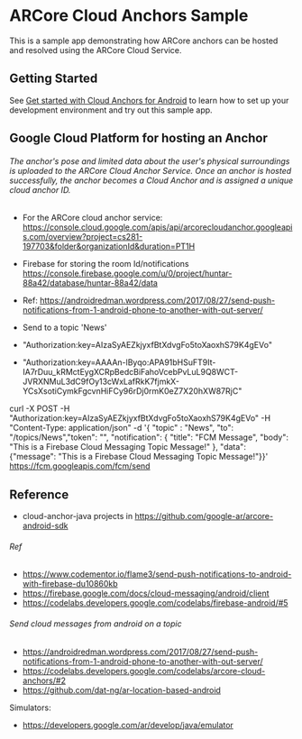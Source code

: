 # ARCore Cloud Anchors Sample

This is a sample app demonstrating how ARCore anchors can be hosted and resolved
using the ARCore Cloud Service.

## Getting Started

 See [Get started with Cloud Anchors for Android](https://developers.google.com/ar/develop/java/cloud-anchors/cloud-anchors-quickstart-android)
 to learn how to set up your development environment and try out this sample app.

 
 

## Google Cloud Platform  for hosting an Anchor
###### The anchor's pose and limited data about the user's physical surroundings is uploaded to the ARCore Cloud Anchor Service. Once an anchor is hosted successfully, the anchor becomes a Cloud Anchor and is assigned a unique cloud anchor ID.
- For the ARCore cloud anchor service: https://console.cloud.google.com/apis/api/arcorecloudanchor.googleapis.com/overview?project=cs281-197703&folder&organizationId&duration=PT1H
- Firebase for storing the room Id/notifications https://console.firebase.google.com/u/0/project/huntar-88a42/database/huntar-88a42/data

- Ref: https://androidredman.wordpress.com/2017/08/27/send-push-notifications-from-1-android-phone-to-another-with-out-server/
- Send to a topic  'News'
- "Authorization:key=AIzaSyAEZkjyxfBtXdvgFo5toXaoxhS79K4gEVo"
- "Authorization:key=AAAAn-lByqo:APA91bHSuFT9It-IA7rDuu_kRMctEygXCRpBedcBiFahoVcebPvLuL9Q8WCT-JVRXNMuL3dC9fOy13cWxLafRkK7fjmkX-YCsXsotiCymkFgcvnHiFCy96rDj0rmK0eZ7X20hXW87RjC"


curl -X POST -H "Authorization:key=AIzaSyAEZkjyxfBtXdvgFo5toXaoxhS79K4gEVo" -H "Content-Type: application/json" -d '{ "topic" : "News", "to": "/topics/News","token": "", "notification": { "title": "FCM Message", "body": "This is a Firebase Cloud Messaging Topic Message!" }, "data": {"message": "This is a Firebase Cloud Messaging Topic Message!"}}' https://fcm.googleapis.com/fcm/send



## Reference
- cloud-anchor-java projects in https://github.com/google-ar/arcore-android-sdk
###### Ref
- https://www.codementor.io/flame3/send-push-notifications-to-android-with-firebase-du10860kb
- https://firebase.google.com/docs/cloud-messaging/android/client
- https://codelabs.developers.google.com/codelabs/firebase-android/#5


###### Send cloud messages from android on a topic 
- https://androidredman.wordpress.com/2017/08/27/send-push-notifications-from-1-android-phone-to-another-with-out-server/ 
- https://codelabs.developers.google.com/codelabs/arcore-cloud-anchors/#2
- https://github.com/dat-ng/ar-location-based-android


Simulators: 
- https://developers.google.com/ar/develop/java/emulator